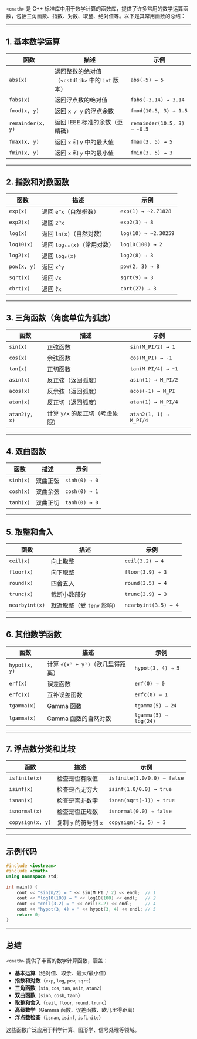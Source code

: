 `<cmath>` 是 C++ 标准库中用于数学计算的函数库，提供了许多常用的数学运算函数，包括三角函数、指数、对数、取整、绝对值等。以下是其常用函数的总结：

---

## **1. 基本数学运算**
| 函数              | 描述                                            | 示例                        |
| ----------------- | ----------------------------------------------- | --------------------------- |
| `abs(x)`          | 返回整数的绝对值（`<cstdlib>` 中的 `int` 版本） | `abs(-5) → 5`               |
| `fabs(x)`         | 返回浮点数的绝对值                              | `fabs(-3.14) → 3.14`        |
| `fmod(x, y)`      | 返回 `x / y` 的浮点余数                         | `fmod(10.5, 3) → 1.5`       |
| `remainder(x, y)` | 返回 IEEE 标准的余数（更精确）                  | `remainder(10.5, 3) → -0.5` |
| `fmax(x, y)`      | 返回 `x` 和 `y` 中的最大值                      | `fmax(3, 5) → 5`            |
| `fmin(x, y)`      | 返回 `x` 和 `y` 中的最小值                      | `fmin(3, 5) → 3`            |

---

## **2. 指数和对数函数**
| 函数        | 描述                        | 示例                 |
| ----------- | --------------------------- | -------------------- |
| `exp(x)`    | 返回 `e^x`（自然指数）      | `exp(1) → ~2.71828`  |
| `exp2(x)`   | 返回 `2^x`                  | `exp2(3) → 8`        |
| `log(x)`    | 返回 `ln(x)`（自然对数）    | `log(10) → ~2.30259` |
| `log10(x)`  | 返回 `log₁₀(x)`（常用对数） | `log10(100) → 2`     |
| `log2(x)`   | 返回 `log₂(x)`              | `log2(8) → 3`        |
| `pow(x, y)` | 返回 `x^y`                  | `pow(2, 3) → 8`      |
| `sqrt(x)`   | 返回 `√x`                   | `sqrt(9) → 3`        |
| `cbrt(x)`   | 返回 `∛x`                   | `cbrt(27) → 3`       |

---

## **3. 三角函数（角度单位为弧度）**
| 函数          | 描述                            | 示例                   |
| ------------- | ------------------------------- | ---------------------- |
| `sin(x)`      | 正弦函数                        | `sin(M_PI/2) → 1`      |
| `cos(x)`      | 余弦函数                        | `cos(M_PI) → -1`       |
| `tan(x)`      | 正切函数                        | `tan(M_PI/4) → ~1`     |
| `asin(x)`     | 反正弦（返回弧度）              | `asin(1) → M_PI/2`     |
| `acos(x)`     | 反余弦（返回弧度）              | `acos(-1) → M_PI`      |
| `atan(x)`     | 反正切（返回弧度）              | `atan(1) → M_PI/4`     |
| `atan2(y, x)` | 计算 `y/x` 的反正切（考虑象限） | `atan2(1, 1) → M_PI/4` |

---

## **4. 双曲函数**
| 函数      | 描述     | 示例          |
| --------- | -------- | ------------- |
| `sinh(x)` | 双曲正弦 | `sinh(0) → 0` |
| `cosh(x)` | 双曲余弦 | `cosh(0) → 1` |
| `tanh(x)` | 双曲正切 | `tanh(0) → 0` |

---

## **5. 取整和舍入**
| 函数           | 描述                       | 示例                 |
| -------------- | -------------------------- | -------------------- |
| `ceil(x)`      | 向上取整                   | `ceil(3.2) → 4`      |
| `floor(x)`     | 向下取整                   | `floor(3.9) → 3`     |
| `round(x)`     | 四舍五入                   | `round(3.5) → 4`     |
| `trunc(x)`     | 截断小数部分               | `trunc(3.9) → 3`     |
| `nearbyint(x)` | 就近取整（受 `fenv` 影响） | `nearbyint(3.5) → 4` |

---

## **6. 其他数学函数**
| 函数          | 描述                              | 示例                  |
| ------------- | --------------------------------- | --------------------- |
| `hypot(x, y)` | 计算 `√(x² + y²)`（欧几里得距离） | `hypot(3, 4) → 5`     |
| `erf(x)`      | 误差函数                          | `erf(0) → 0`          |
| `erfc(x)`     | 互补误差函数                      | `erfc(0) → 1`         |
| `tgamma(x)`   | Gamma 函数                        | `tgamma(5) → 24`      |
| `lgamma(x)`   | Gamma 函数的自然对数              | `lgamma(5) → log(24)` |

---

## **7. 浮点数分类和比较**
| 函数             | 描述                  | 示例                        |
| ---------------- | --------------------- | --------------------------- |
| `isfinite(x)`    | 检查是否有限值        | `isfinite(1.0/0.0) → false` |
| `isinf(x)`       | 检查是否无穷大        | `isinf(1.0/0.0) → true`     |
| `isnan(x)`       | 检查是否非数字        | `isnan(sqrt(-1)) → true`    |
| `isnormal(x)`    | 检查是否正规数        | `isnormal(0.0) → false`     |
| `copysign(x, y)` | 复制 `y` 的符号到 `x` | `copysign(-3, 5) → 3`       |

---

## **示例代码**
```cpp
#include <iostream>
#include <cmath>
using namespace std;

int main() {
    cout << "sin(π/2) = " << sin(M_PI / 2) << endl;  // 1
    cout << "log10(100) = " << log10(100) << endl;   // 2
    cout << "ceil(3.2) = " << ceil(3.2) << endl;     // 4
    cout << "hypot(3, 4) = " << hypot(3, 4) << endl; // 5
    return 0;
}
```

---

## **总结**
`<cmath>` 提供了丰富的数学计算函数，涵盖：
- **基本运算**（绝对值、取余、最大/最小值）
- **指数和对数**（`exp`, `log`, `pow`, `sqrt`）
- **三角函数**（`sin`, `cos`, `tan`, `asin`, `atan2`）
- **双曲函数**（`sinh`, `cosh`, `tanh`）
- **取整和舍入**（`ceil`, `floor`, `round`, `trunc`）
- **高级数学**（Gamma 函数、误差函数、欧几里得距离）
- **浮点数检查**（`isnan`, `isinf`, `isfinite`）

这些函数广泛应用于科学计算、图形学、信号处理等领域。